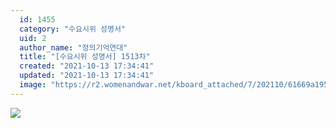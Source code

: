 ```yaml
---
  id: 1455
  category: "수요시위 성명서"
  uid: 2
  author_name: "정의기억연대"
  title: "[수요시위 성명서] 1513차"
  created: "2021-10-13 17:34:41"
  updated: "2021-10-13 17:34:41"
  image: "https://r2.womenandwar.net/kboard_attached/7/202110/61669a1957c3b6888813.jpg"
---
```

![](https://r2.womenandwar.net/kboard_attached/7/202110/61669a1957c3b6888813.jpg)